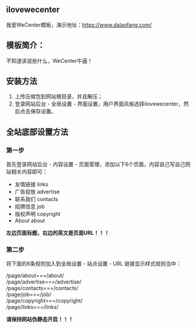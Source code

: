 ## ilovewecenter
我爱WeCenter模板，演示地址：https://www.dalaofang.com/

## 模板简介：

不知道该说些什么，WeCenter牛逼！

## 安装方法

1. 上传压缩包到网站根目录，并且解压；
2. 登录网站后台 - 全局设置 - 界面设置，用户界面风格选择ilovewecenter，然后点击保存设置。

## 全站底部设置方法

### 第一步

首先登录网站后台 - 内容设置 - 页面管理，添加以下6个页面，内容自己写自己网站相关内容即可：

- 友情链接 links
- 广告投放 advertise
- 联系我们 contacts
- 招牌信息 job
- 版权声明 copyright
- About about

**左边页面标题，右边的英文是页面URL！！！**

### 第二步

将下面的6条规则加入到全局设置 - 站点设置 - URL 链接显示样式规则当中：

/page/about===/about/  
/page/advertise===/advertise/  
/page/contacts===/contacts/  
/page/job===/job/  
/page/copyright===/copyright/  
/page/links===/links/  

**请保持网站伪静态开启！！！**
